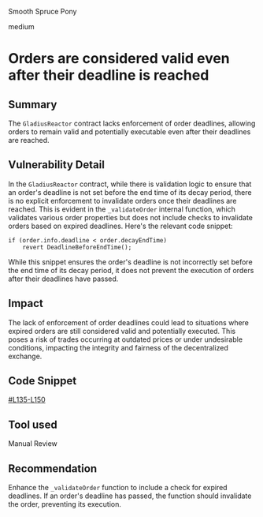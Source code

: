 Smooth Spruce Pony

medium

# Orders are considered valid even after their deadline is reached

## Summary
The `GladiusReactor` contract lacks enforcement of order deadlines, allowing orders to remain valid and potentially executable even after their deadlines are reached.
## Vulnerability Detail
In the `GladiusReactor` contract, while there is validation logic to ensure that an order's deadline is not set before the end time of its decay period, there is no explicit enforcement to invalidate orders once their deadlines are reached. This is evident in the `_validateOrder` internal function, which validates various order properties but does not include checks to invalidate orders based on expired deadlines. Here's the relevant code snippet:
```solidity
if (order.info.deadline < order.decayEndTime)
    revert DeadlineBeforeEndTime();
```
While this snippet ensures the order's deadline is not incorrectly set before the end time of its decay period, it does not prevent the execution of orders after their deadlines have passed.
## Impact
The lack of enforcement of order deadlines could lead to situations where expired orders are still considered valid and potentially executed. This poses a risk of trades occurring at outdated prices or under undesirable conditions, impacting the integrity and fairness of the decentralized exchange.
## Code Snippet
[#L135-L150](https://github.com/sherlock-audit/2024-02-rubicon-finance/blob/main/gladius-contracts-internal/src/reactors/GladiusReactor.sol#L135-L150
)
## Tool used

Manual Review

## Recommendation
Enhance the `_validateOrder` function to include a check for expired deadlines. If an order's deadline has passed, the function should invalidate the order, preventing its execution.